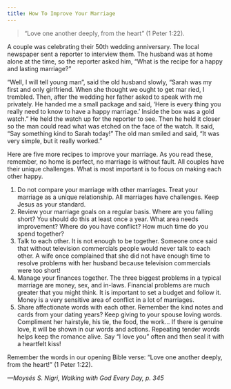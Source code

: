 ```yaml
---
title: How To Improve Your Marriage
---
```


> <p></p>
> “Love one another deeply, from the heart” (1 Peter 1:22).

A couple was celebrating their 50th wedding anniversary. The local newspaper sent a reporter to interview them. The husband was at home alone at the time, so the reporter asked him, “What is the recipe for a happy and lasting marriage?”

“Well, I will tell young man”, said the old husband slowly, “Sarah was my first and only girlfriend. When she thought we ought to get mar ried, I trembled. Then, after the wedding her father asked to speak with me privately. He handed me a small package and said, ‘Here is every thing you really need to know to have a happy marriage.’ Inside the box was a gold watch.” He held the watch up for the reporter to see. Then he held it closer so the man could read what was etched on the face of the watch. It said, “Say something kind to Sarah today!” The old man smiled and said, “It was very simple, but it really worked.”

Here are five more recipes to improve your marriage. As you read these, remember, no home is perfect, no marriage is without fault. All couples have their unique challenges. What is most important is to focus on making each other happy.

1. Do not compare your marriage with other marriages. Treat your marriage as a unique relationship. All marriages have challenges. Keep Jesus as your standard.
2. Review your marriage goals on a regular basis. Where are you falling short? You should do this at least once a year. What area needs improvement? Where do you have conflict? How much time do you spend together?
3. Talk to each other. It is not enough to be together. Someone once said that without television commercials people would never talk to each other. A wife once complained that she did not have enough time to resolve problems with her husband because television commercials were too short!
4. Manage your finances together. The three biggest problems in a typical marriage are money, sex, and in-laws. Financial problems are much greater that you might think. It is important to set a budget and follow it. Money is a very sensitive area of conflict in a lot of marriages.
5. Share affectionate words with each other. Remember the kind notes and cards from your dating years? Keep giving to your spouse loving words. Compliment her hairstyle, his tie, the food, the work... If there is genuine love, it will be shown in our words and actions. Repeating tender words helps keep the romance alive. Say “I love you” often and then seal it with a heartfelt kiss!

Remember the words in our opening Bible verse: “Love one another deeply, from the heart!” (1 Peter 1:22).

_—Moysés S. Nigri, Walking with God Every Day, p. 345_